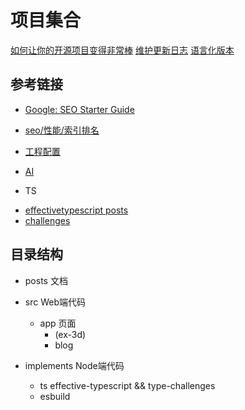 # 项目集合
[如何让你的开源项目变得非常棒](http://blog.clojurewerkz.org/blog/2013/04/20/how-to-make-your-open-source-project-really-awesome/)
[维护更新日志](https://keepachangelog.com/zh-CN/1.0.0/)
[语言化版本](https://semver.org/lang/zh-CN/)

## 参考链接
* [Google: SEO Starter Guide](https://developers.google.com/search/docs/fundamentals/seo-starter-guide?hl=zh-cn)
* [seo/性能/索引排名](https://nextjs.org/learn/seo/introduction-to-seo)
* [工程配置](https://www.cnblogs.com/dtux/p/16419271.html)
* [AI](https://sdk.vercel.ai/docs)

* TS
- [effectivetypescript posts](https://effectivetypescript.com/all-posts/)
- [challenges](https://github.com/type-challenges/type-challenges/blob/main/README.zh-CN.md)

## 目录结构
- posts 文档

- src Web端代码
  - app 页面
    - (ex-3d)
    - blog

- implements Node端代码
  - ts  effective-typescript && type-challenges
  - esbuild
